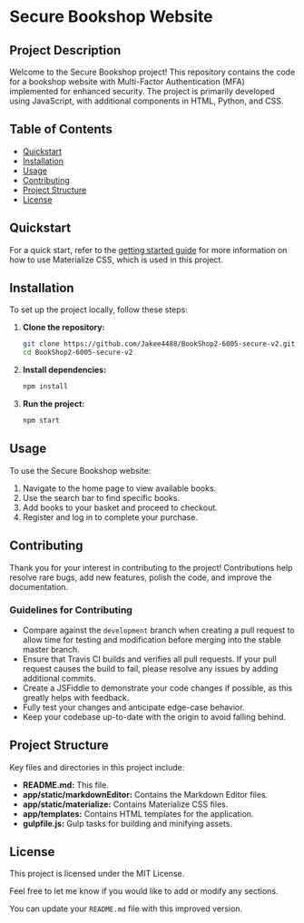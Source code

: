 # Secure Bookshop Website

## Project Description


Welcome to the Secure Bookshop project! This repository contains the code for a bookshop website with Multi-Factor Authentication (MFA) implemented for enhanced security. The project is primarily developed using JavaScript, with additional components in HTML, Python, and CSS.



## Table of Contents
- [Quickstart](#quickstart)
- [Installation](#installation)
- [Usage](#usage)
- [Contributing](#contributing)
- [Project Structure](#project-structure)
- [License](#license)

## Quickstart
For a quick start, refer to the [getting started guide](http://materializecss.com/getting-started.html) for more information on how to use Materialize CSS, which is used in this project.

## Installation
To set up the project locally, follow these steps:

1. **Clone the repository:**
   ```bash
   git clone https://github.com/Jakee4488/BookShop2-6005-secure-v2.git
   cd BookShop2-6005-secure-v2
   ```

2. **Install dependencies:**
   ```bash
   npm install
   ```

3. **Run the project:**
   ```bash
   npm start
   ```

## Usage
To use the Secure Bookshop website:

1. Navigate to the home page to view available books.
2. Use the search bar to find specific books.
3. Add books to your basket and proceed to checkout.
4. Register and log in to complete your purchase.

## Contributing
Thank you for your interest in contributing to the project! Contributions help resolve rare bugs, add new features, polish the code, and improve the documentation.

### Guidelines for Contributing
- Compare against the `development` branch when creating a pull request to allow time for testing and modification before merging into the stable master branch.
- Ensure that Travis CI builds and verifies all pull requests. If your pull request causes the build to fail, please resolve any issues by adding additional commits.
- Create a JSFiddle to demonstrate your code changes if possible, as this greatly helps with feedback.
- Fully test your changes and anticipate edge-case behavior.
- Keep your codebase up-to-date with the origin to avoid falling behind.

## Project Structure
Key files and directories in this project include:

- **README.md:** This file.
- **app/static/markdownEditor:** Contains the Markdown Editor files.
- **app/static/materialize:** Contains Materialize CSS files.
- **app/templates:** Contains HTML templates for the application.
- **gulpfile.js:** Gulp tasks for building and minifying assets.

## License
This project is licensed under the MIT License.

Feel free to let me know if you would like to add or modify any sections.

You can update your `README.md` file with this improved version.

